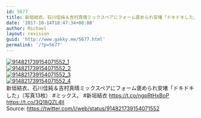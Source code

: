 ```yaml
---
id: 5677
title: 新垣結衣、石川佳純＆吉村真晴ミックスペアにフォーム褒められ安堵「ドキドキした」
date: '2017-10-14T18:47:34+08:00'
author: Michael
layout: revision
guid: 'http://www.gakky.me/5677.html'
permalink: '/?p=5677'
---
```


[![914821739154071552_1](http://www.yui-aragaki.org/wp-content/uploads/2017/10/914821739154071552_1.jpg)](http://www.yui-aragaki.org/wp-content/uploads/2017/10/914821739154071552_1.jpg)  
[![914821739154071552_2](http://www.yui-aragaki.org/wp-content/uploads/2017/10/914821739154071552_2.jpg)](http://www.yui-aragaki.org/wp-content/uploads/2017/10/914821739154071552_2.jpg)  
[![914821739154071552_3](http://www.yui-aragaki.org/wp-content/uploads/2017/10/914821739154071552_3.jpg)](http://www.yui-aragaki.org/wp-content/uploads/2017/10/914821739154071552_3.jpg)  
[![914821739154071552_4](http://www.yui-aragaki.org/wp-content/uploads/2017/10/914821739154071552_4.jpg)](http://www.yui-aragaki.org/wp-content/uploads/2017/10/914821739154071552_4.jpg)  
新垣結衣、石川佳純＆吉村真晴ミックスペアにフォーム褒められ安堵「ドキドキした」（写真13枚） #ミックス。 #新垣結衣 https://t.co/ngpRtHxBoP https://t.co/3Q18QZL4lI  
Source: <https://twitter.com/i/web/status/914821739154071552>